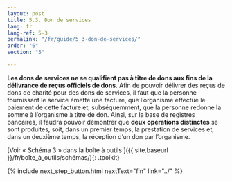 ```yaml
---
layout: post
title: 5.3. Don de services
lang: fr
lang-ref: 5-3
permalink: "/fr/guide/5_3-don-de-services/"
order: "6"
section: "5"

---
```

**Les dons de services ne se qualifient pas à titre de dons aux fins de la délivrance de reçus officiels de dons**. Afin de pouvoir délivrer des reçus de dons de charité pour des dons de services, il faut que la personne fournissant le service émette une facture, que l’organisme effectue le paiement de cette facture et, subséquemment, que la personne redonne la somme à l’organisme à titre de don. Ainsi, sur la base de registres bancaires, il faudra pouvoir démontrer que **deux opérations distinctes** se sont produites, soit, dans un premier temps, la prestation de services et, dans un deuxième temps, la réception d’un don par l’organisme. 

[Voir « Schéma 3 » dans la boîte à outils ]({{ site.baseurl }}/fr/boîte_à_outils/schémas/){: .toolkit}

{% include next_step_button.html nextText="fin" link="../" %}